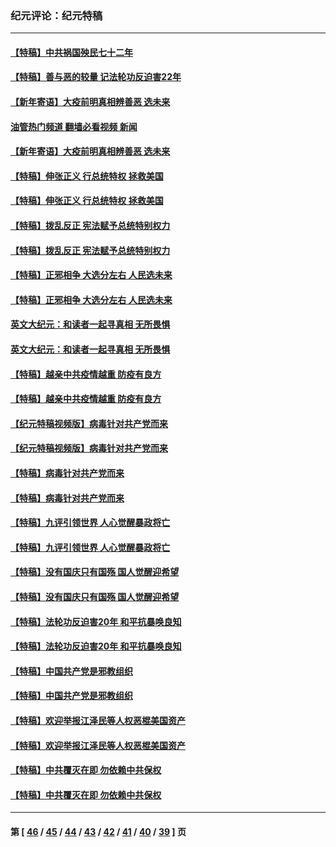 ### 纪元评论：纪元特稿
---
#### [【特稿】中共祸国殃民七十二年](../../pages/nsc424/n13272607.md?02180330) 
#### [【特稿】善与恶的较量 记法轮功反迫害22年](../../pages/nsc424/n13086597.md?02180330) 
#### [【新年寄语】大疫前明真相辨善恶 选未来](../../pages/nsc424/n12660855.md?02180330) 
#### [油管热门频道 翻墙必看视频 新闻](ok?02180330)
#### [【新年寄语】大疫前明真相辨善恶 选未来](../../pages/nsc424/n12660855.md?02180330) 
#### [【特稿】伸张正义 行总统特权 拯救美国](../../pages/nsc424/n12616806.md?02180330) 
#### [【特稿】伸张正义 行总统特权 拯救美国](../../pages/nsc424/n12616806.md?02180330) 
#### [【特稿】拨乱反正 宪法赋予总统特别权力](../../pages/nsc424/n12598306.md?02180330) 
#### [【特稿】拨乱反正 宪法赋予总统特别权力](../../pages/nsc424/n12598306.md?02180330) 
#### [【特稿】正邪相争 大选分左右 人民选未来](../../pages/nsc424/n12545208.md?02180330) 
#### [【特稿】正邪相争 大选分左右 人民选未来](../../pages/nsc424/n12545208.md?02180330) 
#### [英文大纪元：和读者一起寻真相 无所畏惧](../../pages/nsc424/n12542027.md?02180330) 
#### [英文大纪元：和读者一起寻真相 无所畏惧](../../pages/nsc424/n12542027.md?02180330) 
#### [【特稿】越亲中共疫情越重 防疫有良方](../../pages/nsc424/n12042989.md?02180330) 
#### [【特稿】越亲中共疫情越重 防疫有良方](../../pages/nsc424/n12042989.md?02180330) 
#### [【纪元特稿视频版】病毒针对共产党而来](../../pages/nsc424/n11977328.md?02180330) 
#### [【纪元特稿视频版】病毒针对共产党而来](../../pages/nsc424/n11977328.md?02180330) 
#### [【特稿】病毒针对共产党而来](../../pages/nsc424/n11928818.md?02180330) 
#### [【特稿】病毒针对共产党而来](../../pages/nsc424/n11928818.md?02180330) 
#### [【特稿】九评引领世界 人心觉醒暴政将亡](../../pages/nsc424/n11660496.md?02180330) 
#### [【特稿】九评引领世界 人心觉醒暴政将亡](../../pages/nsc424/n11660496.md?02180330) 
#### [【特稿】没有国庆只有国殇 国人觉醒迎希望](../../pages/nsc424/n11549354.md?02180330) 
#### [【特稿】没有国庆只有国殇 国人觉醒迎希望](../../pages/nsc424/n11549354.md?02180330) 
#### [【特稿】法轮功反迫害20年 和平抗暴唤良知](../../pages/nsc424/n11389135.md?02180330) 
#### [【特稿】法轮功反迫害20年 和平抗暴唤良知](../../pages/nsc424/n11389135.md?02180330) 
#### [【特稿】中国共产党是邪教组织](../../pages/nsc424/n11355551.md?02180330) 
#### [【特稿】中国共产党是邪教组织](../../pages/nsc424/n11355551.md?02180330) 
#### [【特稿】欢迎举报江泽民等人权恶棍美国资产](../../pages/nsc424/n11303040.md?02180330) 
#### [【特稿】欢迎举报江泽民等人权恶棍美国资产](../../pages/nsc424/n11303040.md?02180330) 
#### [【特稿】中共覆灭在即 勿依赖中共保权](../../pages/nsc424/n11278510.md?02180330) 
#### [【特稿】中共覆灭在即 勿依赖中共保权](../../pages/nsc424/n11278510.md?02180330) 

---
#### 第 [ [46](./46.md?02180330) / [45](./45.md?02180330) / [44](./44.md?02180330) / [43](./43.md?02180330) / [42](./42.md?02180330) / [41](./41.md?02180330) / [40](./40.md?02180330) / [39](./39.md?02180330) ] 页
